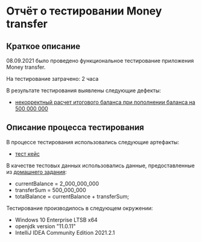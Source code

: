 # Отчёт о тестировании Money transfer

## Краткое описание

08.09.2021 было проведено функциональное тестирование приложения Money transfer.

На тестирование затрачено: 2 часа

В результате тестирования выявлены следующие дефекты:
* [некорректный расчет итогового баланса при пополнении баланса на 500 000 000](https://github.com/QA-NICK/QA-java-home-work-one/issues/1) 


## Описание процесса тестирования

В процессе тестирования использовались следующие артефакты:
* [тест кейс](https://docs.google.com/spreadsheets/d/1Ffty0P6WPlswRb_chsXI2VBWtG4_Zcfq6MGqIo_z4PU/edit?usp=sharing)

В качестве тестовых данных использовались данные, предоставленные из [домашнего задания](https://github.com/netology-code/javaqa-homeworks/blob/master/intro/MERGED.md):
* currentBalance = 2_000_000_000
* transferSum = 500_000_000
* totalBalance = currentBalance + transferSum;

Тестирование производилось в следующем окружении:
* Windows 10 Enterprise LTSB x64
* openjdk version "11.0.11"
* IntelliJ IDEA Community Edition 2021.2.1